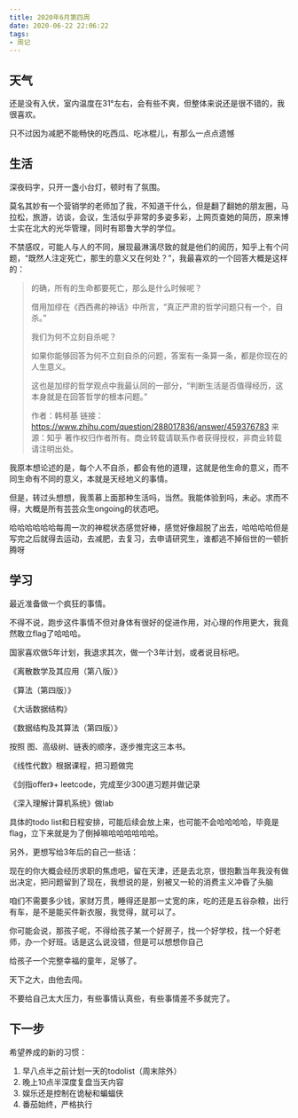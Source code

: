 ```yaml
---
title: 2020年6月第四周
date: 2020-06-22 22:06:22
tags:
- 周记
---
```


## 天气

还是没有入伏，室内温度在31°左右，会有些不爽，但整体来说还是很不错的，我很喜欢。

只不过因为减肥不能畅快的吃西瓜、吃冰棍儿，有那么一点点遗憾

## 生活

深夜码字，只开一盏小台灯，顿时有了氛围。

莫名其妙有一个营销学的老师加了我，不知道干什么，但是翻了翻她的朋友圈，马拉松，旅游，访谈，会议，生活似乎非常的多姿多彩，上网页查她的简历，原来博士实在北大的光华管理，同时有耶鲁大学的学位。

不禁感叹，可能人与人的不同，展现最淋漓尽致的就是他们的阅历，知乎上有个问题，“既然人注定死亡，那生的意义又在何处？”，我最喜欢的一个回答大概是这样的：

> 的确，所有的生命都要死亡，那么是什么时候呢？
>
> 
>
> 借用加缪在《西西弗的神话》中所言，“真正严肃的哲学问题只有一个，自杀。”
>
> 我们为何不立刻自杀呢？
>
> 如果你能够回答为何不立刻自杀的问题，答案有一条算一条，都是你现在的人生意义。
>
> 
>
> 这也是加缪的哲学观点中我最认同的一部分，“判断生活是否值得经历，这本身就是在回答哲学的根本问题。”
>
> 
>
> 作者：韩柯基
> 链接：https://www.zhihu.com/question/288017836/answer/459376783
> 来源：知乎
> 著作权归作者所有。商业转载请联系作者获得授权，非商业转载请注明出处。

我原本想论述的是，每个人不自杀，都会有他的道理，这就是他生命的意义，而不同生命有不同的意义，本就是天经地义的事情。

但是，转过头想想，我羡慕上面那种生活吗，当然。我能体验到吗，未必。求而不得，大概是所有芸芸众生ongoing的状态吧。

哈哈哈哈哈哈每周一次的神棍状态感觉好棒，感觉好像超脱了出去，哈哈哈哈但是写完之后就得去运动，去减肥，去复习，去申请研究生，谁都逃不掉俗世的一顿折腾呀

## 学习

最近准备做一个疯狂的事情。

不得不说，跑步这件事情不但对身体有很好的促进作用，对心理的作用更大，我竟然敢立flag了哈哈哈。

国家喜欢做5年计划，我退求其次，做一个3年计划，或者说目标吧。

《离散数学及其应用（第八版）》

《算法（第四版）》

《大话数据结构》

《数据结构及其算法（第四版）》

按照 图、高级树、链表的顺序，逐步推完这三本书。

《线性代数》根据课程，把习题做完

《剑指offer》+ leetcode，完成至少300道习题并做记录

《深入理解计算机系统》做lab

具体的todo list和日程安排，可能后续会放上来，也可能不会哈哈哈哈，毕竟是flag，立下来就是为了倒掉嘛哈哈哈哈哈哈。

另外，更想写给3年后的自己一些话：

现在的你大概会经历求职的焦虑吧，留在天津，还是去北京，很抱歉当年我没有做出决定，把问题留到了现在，我想说的是，别被又一轮的消费主义冲昏了头脑

咱们不需要多少钱，家财万贯，睡得还是那一丈宽的床，吃的还是五谷杂粮，出行有车，是不是能买件新衣服，我觉得，就可以了。

你可能会说，那孩子呢，不得给孩子某一个好房子，找一个好学校，找一个好老师，办一个好班。话是这么说没错，但是可以想想你自己

给孩子一个完整幸福的童年，足够了。

天下之大，由他去闯。

不要给自己太大压力，有些事情认真些，有些事情差不多就完了。



## 下一步

希望养成的新的习惯：

1. 早八点半之前计划一天的todolist（周末除外）
2. 晚上10点半深度复盘当天内容
3. 娱乐还是控制在诡秘和蝙蝠侠
4. 番茄始终，严格执行



